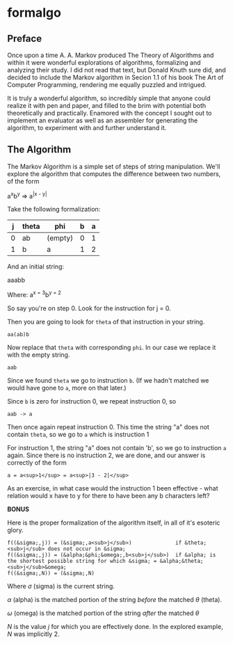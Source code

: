 # formalgo

## Preface

Once upon a time A. A. Markov produced The Theory of Algorithms and within it 
were wonderful explorations of algorithms, formalizing and analyzing their study.
I did not read that text, but Donald Knuth sure did, and decided to include the 
Markov algorithm in Secion 1.1 of his book The Art of Computer Programming, 
rendering me equally puzzled and intrigued.

It is truly a wonderful algorithm, so incredibly simple that anyone 
could realize it with pen and paper, and filled to the brim with potential
both theoretically and practically. Enamored with the concept I sought out 
to implement an evaluator as well as an assembler for generating the algorithm, 
to experiment with and further understand it.

## The Algorithm

The Markov Algorithm is a simple set of steps of string manipulation.
We'll explore the algorithm that computes the difference between two numbers,
of the form

  a<sup>x</sup>b<sup>y</sup> => a<sup>|x - y|</sup>

Take the following formalization:

| j   | theta | phi     | b   | a   |
| --- | ----- | ------- | --- | --- |
| 0   | ab    | (empty) | 0   | 1   | 
| 1   | b     | a       | 1   | 2   | 

And an initial string:

aaabb 

Where: a<sup>x = 3</sup>b<sup>y = 2</sup>

So say you're on step 0. Look for the instruction for j = 0. 

Then you are going to look for `theta` of that instruction in your string.

    aa(ab)b

Now replace that `theta` with corresponding `phi`. 
In our case we replace it with the empty string.

    aab

Since we found `theta` we go to instruction `b`.
(If we hadn't matched we would have gone to `a`, more on that later.)

Since `b` is zero for instruction 0, we repeat instruction 0, so

    aab -> a

Then once again repeat instruction 0.
This time the string "a" does not contain 
`theta`, so we go to `a` which is instruction 1

For instruction 1, the string "a" does not contain 'b', so we go to instruction
`a` again. Since there is no instruction 2, we are done, and our answer is
correctly of the form

    a = a<sup>1</sup> = a<sup>|3 - 2|</sup>

As an exercise, in what case would the instruction 1 been effective - what 
relation would x have to y for there to have been any b characters left?

**BONUS**

Here is the proper formalization of the algorithm itself, in all of it's 
esoteric glory.

    f((&sigma;,j)) = (&sigma;,a<sub>j</sub>)              if &theta;<sub>j</sub> does not occur in &sigma;
    f((&sigma;,j)) = (&alpha;&phi;&omega;,b<sub>j</sub>)  if &alpha; is the shortest possible string for which &sigma; = &alpha;&theta;<sub>j</sub>&omega;
    f((&sigma;,N)) = (&sigma;,N)

Where *&sigma;* (sigma) is the current string.

*&alpha;* (alpha) is the matched portion of the string *before* the matched *&theta;* (theta).

*&omega;* (omega) is the matched portion of the string *after* the matched *&theta;*

*N* is the value *j* for which you are effectively done. 
In the explored example, *N* was implicitly 2.

